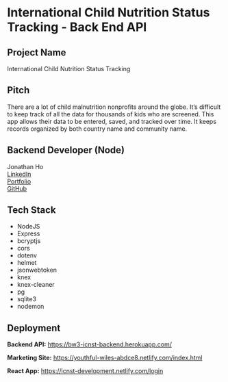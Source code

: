 # International Child Nutrition Status Tracking - Back End API

## Project Name

International Child Nutrition Status Tracking

## Pitch

There are a lot of child malnutrition nonprofits around the globe. It’s difficult to keep track of all the data for thousands of kids who are screened. This app allows their data to be entered, saved, and tracked over time. It keeps records organized by both country name and community name.

## Backend Developer (Node)

Jonathan Ho  
[LinkedIn](https://www.linkedin.com/in/jonathan-y-ho/ 'LinkedIn')  
[Portfolio](https://jonathan-ho.dev 'jonathan-ho.dev')  
[GitHub](https://github.com/Jonathan-YungHsin-Ho 'Jonathan-YungHsin-Ho')

## Tech Stack

- NodeJS
- Express
- bcryptjs
- cors
- dotenv
- helmet
- jsonwebtoken
- knex
- knex-cleaner
- pg
- sqlite3
- nodemon

## Deployment

**Backend API:** https://bw3-icnst-backend.herokuapp.com/

**Marketing Site:** https://youthful-wiles-abdce8.netlify.com/index.html

**React App:** https://icnst-development.netlify.com/login
